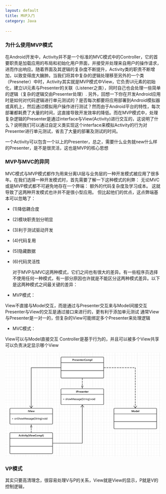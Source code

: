 ```yaml
---
layout: default
title: MVP入门
category: Java

---
```


### 为什么使用MVP模式
     
   在Android开发中，Activity并不是一个标准的MVC模式中的Controller，它的首要职责是加载应用的布局和初始化用户界面，并接受并处理来自用户的操作请求，进而作出响应。随着界面及其逻辑的复杂度不断提升，Activity类的职责不断增加，以致变得庞大臃肿。当我们将其中复杂的逻辑处理移至另外的一个类（Presneter）中时，Activity其实就是MVP模式中View，它负责UI元素的初始化，建立UI元素与Presenter的关联（Listener之类），同时自己也会处理一些简单的逻辑（复杂的逻辑交由Presenter处理）.
     另外，回想一下你在开发Android应用时是如何对代码逻辑进行单元测试的？是否每次都要将应用部署到Android模拟器或真机上，然后通过模拟用户操作进行测试？然而由于Android平台的特性，每次部署都耗费了大量的时间，这直接导致开发效率的降低。而在MVP模式中，处理复杂逻辑的Presenter是通过interface与View(Activity)进行交互的，这说明了什么？说明我们可以通过自定义类实现这个interface来模拟Activity的行为对Presenter进行单元测试，省去了大量的部署及测试的时间。
     

一个Activity可以包含一个以上的Presenter，总之，需要什么业务就new什么样的Presenter，是不是很灵活，这也是MVP的核心思想

### MVP与MVC的异同

   MVC模式与MVP模式都作为用来分离UI层与业务层的一种开发模式被应用了很多年。在我们选择一种开发模式时，首先需要了解一下这种模式的利弊：
无论MVC或是MVP模式都不可避免地存在一个弊端：
额外的代码复杂度及学习成本。
 这就导致了这两种开发模式也许并不是很小型应用。
 但比起他们的优点，这点弊端基本可以忽略了：
 
*  (1)降低耦合度
*  (2)模块职责划分明显
*  (3)利于测试驱动开发
*  (4)代码复用
*  (5)隐藏数据
*  (6)代码灵活性

     对于MVP与MVC这两种模式，它们之间也有很大的差异。有一些程序员选择不使用任何一种模式，有一部分原因也许就是不能区分这两种模式差异。以下是这两种模式之间最关键的差异：

*  MVP模式：

View不直接与Model交互，而是通过与Presenter交互来与Model间接交互
Presenter与View的交互是通过接口来进行的，更有利于添加单元测试
通常View与Presenter是一对一的，但复杂的View可能绑定多个Presenter来处理逻辑     

*  MVC模式：

View可以与Model直接交互
Controller是基于行为的，并且可以被多个View共享
可以负责决定显示哪个View

![框架图](./img/summary.jpg)


### VP模式

其实只要高清理念，很容易处理V与P的关系，View就是View的显示，P就是V的控制逻辑，
